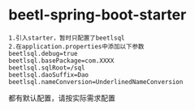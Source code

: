 # beetl-spring-boot-starter

	1.引入starter，暂时只配置了beetlsql
	2.在application.properties中添加以下参数
	beetlsql.debug=true
	beetlsql.basePackage=com.XXXX
	beetlsql.sqlRoot=/sql
	beetlsql.daoSuffix=Dao
	beetlsql.nameConversion=UnderlinedNameConversion
都有默认配置，请按实际需求配置
